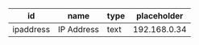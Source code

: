 id         |name        |type           |placeholder                 
-----------|------------|---------------|----------------------------
ipaddress  |IP Address  |text           |192.168.0.34                
